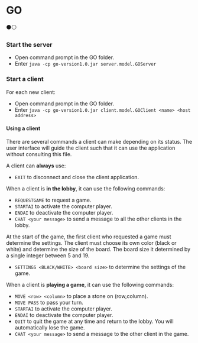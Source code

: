 # GO

:black_circle::white_circle:

### Start the server
- Open command prompt in the GO folder.
- Enter `java -cp go-version1.0.jar server.model.GOServer`

### Start a client
For each new client:
- Open command prompt in the GO folder.
- Enter `java -cp go-version1.0.jar client.model.GOClient <name> <host address>`

#### Using a client
There are several commands a client can make depending on its status. The user interface will guide the client such that it can use the application without consulting this file.

A client can **always** use:
- `EXIT` to disconnect and close the client application.


When a client is **in the lobby**, it can use the following commands:
- `REQUESTGAME` to request a game.
- `STARTAI` to activate the computer player. 
- `ENDAI` to deactivate the computer player.
- `CHAT <your message>` to send a message to all the other clients in the lobby.


At the start of the game, the first client who requested a game must determine the settings. The client must choose its own color (black or white) and determine the size of the board. The board size it determined by a single integer between 5 and 19.
- `SETTINGS <BLACK/WHITE> <board size>` to determine the settings of the game. 
  
  
When a client is **playing a game**, it can use the following commands:
- `MOVE <row> <column>` to place a stone on (row,column).
- `MOVE PASS` to pass your turn.
- `STARTAI` to activate the computer player. 
- `ENDAI` to deactivate the computer player.
- `QUIT` to quit the game at any time and return to the lobby. You will automatically lose the game.
- `CHAT <your message>` to send a message to the other client in the game.
